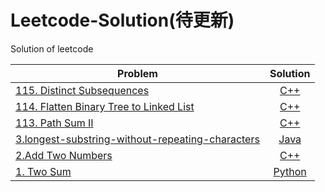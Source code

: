 # Leetcode-Solution(待更新)
Solution of leetcode

| Problem                                                              | Solution                                              | 
| -------------------------------------------------------------        | :-------------------------------------------------:   |
| [115. Distinct Subsequences](https://leetcode.com/problems/distinct-subsequences/)  | [C++](./CPP%20Solution/Distinct%20Subsequences.cpp) |
| [114. Flatten Binary Tree to Linked List](https://leetcode.com/problems/flatten-binary-tree-to-linked-list/)  | [C++](./CPP%20Solution/Flatten%20Binary%20Tree%20to%20Linked%20List.cpp) |
| [113. Path Sum II](https://leetcode.com/problems/path-sum-ii/)  | [C++](./CPP%20Solution/Path%20Sum%20II.cpp) |
| [3.longest-substring-without-repeating-characters](https://leetcode.com/problems/longest-substring-without-repeating-characters/)  | [Java](./Java%20Solution/3.%20Longest%20Substring%20Without%20Repeating%20Characters.java)           |
| [2.Add Two Numbers](https://leetcode.com/problems/add-two-numbers/)  | [C++](./CPP%20Solution/Add_Two_Numbers.cpp)           |
| [1. Two Sum](https://leetcode.com/problems/two-sum/)                 | [Python](./Python%20Solution/Two%20Sum.py)            |
